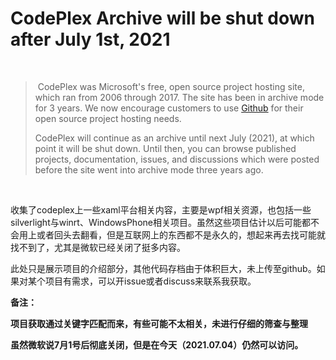 # CodePlex Archive will be shut down after July 1st, 2021

​		

> ​		CodePlex was Microsoft's free, open source project hosting site, which ran from 2006 through 2017. The site has been in archive mode for 3 years. We now encourage customers to use [Github](https://github.com/) for their open source project hosting needs.
>
> CodePlex will continue as an archive until next July (2021), at which point it will be shut down. Until then, you can browse published projects, documentation, issues, and discussions which were posted before the site went into archive mode three years ago.

​		

​		收集了codeplex上一些xaml平台相关内容，主要是wpf相关资源，也包括一些silverlight与winrt、WindowsPhone相关项目。虽然这些项目估计以后可能都不会用上或者回头去翻看，但是互联网上的东西都不是永久的，想起来再去找可能就找不到了，尤其是微软已经关闭了挺多内容。

​		此处只是展示项目的介绍部分，其他代码存档由于体积巨大，未上传至github。如果对某个项目有需求，可以开issue或者discuss来联系我获取。



**备注：**

**项目获取通过关键字匹配而来，有些可能不太相关，未进行仔细的筛查与整理**

**虽然微软说7月1号后彻底关闭，但是在今天（2021.07.04）仍然可以访问。**

